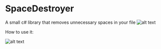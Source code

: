 # SpaceDestroyer

A small c# library that removes unnecessary spaces in your file
 ![alt text](https://cdnb.artstation.com/p/assets/images/images/009/989/257/large/masch-artartist-space-destroyer-arbarty-tec-draw.jpg?1521974101)

How to use it:

 ![alt text](https://i.lensdump.com/i/W13Y71.png)
